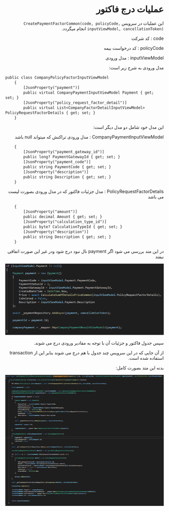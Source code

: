 <div dir="rtl" align="right">

# عملیات درج فاکتور


این عملیات در سرویس `CreatePaymentFactorCommon(code, policyCode, inputViewModel, cancellationToken)` انجام میگردد.

code : کد شرکت

policyCode : کد درخواست بیمه

inputViewModel : مدل ورودی



مدل ورودی به شرح زیر است:
</div>

```
public class CompanyPolicyFactorInputViewModel
    {
        [JsonProperty("payment")]
        public virtual CompanyPaymentInputViewModel Payment { get; set; }
        [JsonProperty("policy_request_factor_detail")]
        public virtual List<CompanyFactorDetailInputViewModel> PolicyRequestFactorDetails { get; set; }
    }
```
<div dir="rtl" align="right">

این مدل خود شامل دو مدل دیگر است:

CompanyPaymentInputViewModel : مدل ورودی تراکنش که میتواند null باشد
</div>


```public class CompanyPaymentInputViewModel
    {
        [JsonProperty("payment_gateway_id")]
        public long? PaymentGatewayId { get; set; }
        [JsonProperty("payment_code")]
        public string PaymentCode { get; set; }
        [JsonProperty("description")]
        public string Description { get; set; }
    }
```
<div dir="rtl" align="right">
PolicyRequestFactorDetails : مدل جزئیات فاکتور که در مدل ورودی بصورت لیست می باشد
</div>


```public class CompanyFactorDetailInputViewModel
    {
        [JsonProperty("amount")]
        public decimal Amount { get; set; }
        [JsonProperty("calculation_type_id")]
        public byte? CalculationTypeId { get; set; }
        [JsonProperty("description")]
        public string Description { get; set; }
    }
```


<div dir="rtl" align="right">
در این متد بررسی می شود اگر payment نال نبود درج شود ودر غیر این صورت اتفاقی نیفتد

![checkPayment](.\checkPayment.PNG)

سپس جدول فاکتور و جزئیات آن با توجه به مقادیر ورودی درج می شوند.

از آن جایی که در این سرویس چند جدول با هم درج می شوند بنابر این از transaction استفاده شده است.

بدنه این متد بصورت کامل:

![paymentInsert](.\paymentInsert.PNG)

  </div>